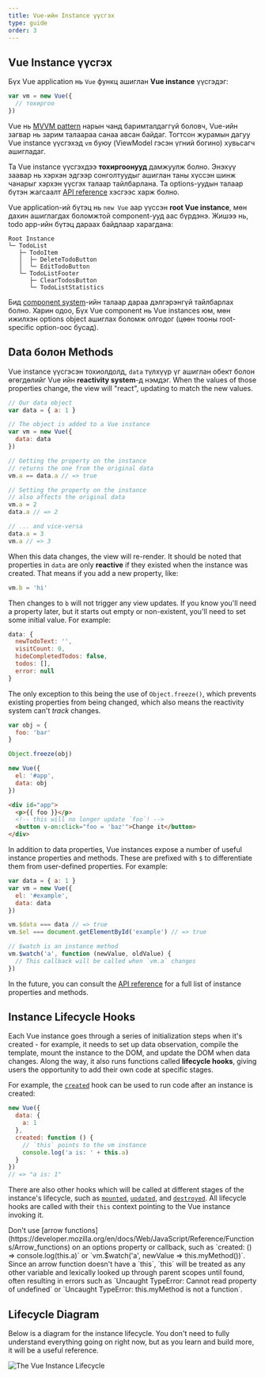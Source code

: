 ```yaml
---
title: Vue-ийн Instance үүсгэх
type: guide
order: 3
---
```


## Vue Instance үүсгэх

Бүх Vue application нь `Vue` функц ашиглан **Vue instance** үүсгэдэг:

```js
var vm = new Vue({
  // тохиргоо
})
```

Vue нь [MVVM pattern](https://en.wikipedia.org/wiki/Model_View_ViewModel) нарын чанд баримталдаггүй боловч, Vue-ийн загвар нь зарим талаараа санаа авсан байдаг. Тогтсон журамын дагуу Vue instance үүсгэхэд `vm` буюу (ViewModel гэсэн үгний богино) хувьсагч ашигладаг.

Та Vue instance үүсгэхдээ **тохиргоонууд** дамжуулж болно. Энэхүү заавар нь хэрхэн эдгээр сонголтуудыг ашиглан таны хүссэн шинж чанарыг хэрхэн үүсгэх талаар тайлбарлана. Та options-уудын талаар бүтэн жагсаалт [API reference](../api/#Options-Data) хэсгээс харж болно.

Vue application-ий бүтэц нь `new Vue` аар үүссэн **root Vue instance**, мөн дахин ашиглагдах боломжтой component-ууд аас бүрдэнэ. Жишээ нь, todo app-ийн бүтэц дараах байдлаар харагдана:

```
Root Instance
└─ TodoList
   ├─ TodoItem
   │  ├─ DeleteTodoButton
   │  └─ EditTodoButton
   └─ TodoListFooter
      ├─ ClearTodosButton
      └─ TodoListStatistics
```

Бид [component system](components.html)-ийн талаар дараа дэлгэрэнгүй тайлбарлах болно. Харин одоо, Бүх Vue component нь Vue instances юм, мөн ижилхэн options object ашиглах боломж олгодог (цөөн тооны root-specific option-оос бусад).

## Data болон Methods

Vue instance үүсгэсэн тохиолдолд, `data` түлхүүр үг ашиглан обект болон өгөгдөлийг Vue ийн **reactivity system**-д нэмдэг. When the values of those properties change, the view will "react", updating to match the new values.

```js
// Our data object
var data = { a: 1 }

// The object is added to a Vue instance
var vm = new Vue({
  data: data
})

// Getting the property on the instance
// returns the one from the original data
vm.a == data.a // => true

// Setting the property on the instance
// also affects the original data
vm.a = 2
data.a // => 2

// ... and vice-versa
data.a = 3
vm.a // => 3
```

When this data changes, the view will re-render. It should be noted that properties in `data` are only **reactive** if they existed when the instance was created. That means if you add a new property, like:

```js
vm.b = 'hi'
```

Then changes to `b` will not trigger any view updates. If you know you'll need a property later, but it starts out empty or non-existent, you'll need to set some initial value. For example:

```js
data: {
  newTodoText: '',
  visitCount: 0,
  hideCompletedTodos: false,
  todos: [],
  error: null
}
```

The only exception to this being the use of `Object.freeze()`, which prevents existing properties from being changed, which also means the reactivity system can't _track_ changes.

```js
var obj = {
  foo: 'bar'
}

Object.freeze(obj)

new Vue({
  el: '#app',
  data: obj
})
```

```html
<div id="app">
  <p>{{ foo }}</p>
  <!-- this will no longer update `foo`! -->
  <button v-on:click="foo = 'baz'">Change it</button>
</div>
```

In addition to data properties, Vue instances expose a number of useful instance properties and methods. These are prefixed with `$` to differentiate them from user-defined properties. For example:

```js
var data = { a: 1 }
var vm = new Vue({
  el: '#example',
  data: data
})

vm.$data === data // => true
vm.$el === document.getElementById('example') // => true

// $watch is an instance method
vm.$watch('a', function (newValue, oldValue) {
  // This callback will be called when `vm.a` changes
})
```

In the future, you can consult the [API reference](../api/#Instance-Properties) for a full list of instance properties and methods.

## Instance Lifecycle Hooks

Each Vue instance goes through a series of initialization steps when it's created - for example, it needs to set up data observation, compile the template, mount the instance to the DOM, and update the DOM when data changes. Along the way, it also runs functions called **lifecycle hooks**, giving users the opportunity to add their own code at specific stages.

For example, the [`created`](../api/#created) hook can be used to run code after an instance is created:

```js
new Vue({
  data: {
    a: 1
  },
  created: function () {
    // `this` points to the vm instance
    console.log('a is: ' + this.a)
  }
})
// => "a is: 1"
```

There are also other hooks which will be called at different stages of the instance's lifecycle, such as [`mounted`](../api/#mounted), [`updated`](../api/#updated), and [`destroyed`](../api/#destroyed). All lifecycle hooks are called with their `this` context pointing to the Vue instance invoking it.

<p class="tip">Don't use [arrow functions](https://developer.mozilla.org/en/docs/Web/JavaScript/Reference/Functions/Arrow_functions) on an options property or callback, such as `created: () => console.log(this.a)` or `vm.$watch('a', newValue => this.myMethod())`. Since an arrow function doesn't have a `this`, `this` will be treated as any other variable and lexically looked up through parent scopes until found, often resulting in errors such as `Uncaught TypeError: Cannot read property of undefined` or `Uncaught TypeError: this.myMethod is not a function`.</p>

## Lifecycle Diagram

Below is a diagram for the instance lifecycle. You don't need to fully understand everything going on right now, but as you learn and build more, it will be a useful reference.

![The Vue Instance Lifecycle](/images/lifecycle.png)
